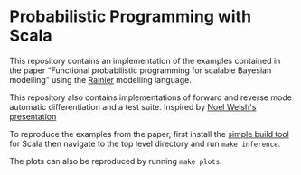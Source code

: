# Probabilistic Programming with Scala

This repository contains an implementation of the examples contained in the paper “Functional probabilistic programming for scalable Bayesian modelling” using the [Rainier](https://github.com/stripe/rainier/) modelling language.

This repository also contains implementations of forward and reverse mode automatic differentiation and a test suite. Inspired by [Noel Welsh's presentation](https://github.com/noelwelsh/fdl/blob/master/src/main/scala/fdl/Dual.scala)

To reproduce the examples from the paper, first install the [simple build tool](https://www.scala-sbt.org) for Scala then navigate to the top level directory and run `make inference`.

The plots can also be reproduced by running `make plots`.
